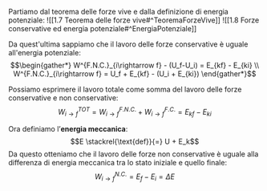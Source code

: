 Partiamo dal teorema delle forze vive e dalla definizione di energia potenziale:
![[1.7 Teorema delle forze vive#^TeoremaForzeVive]]
![[1.8 Forze conservative ed energia potenziale#^EnergiaPotenziale]]

Da quest'ultima sappiamo che il lavoro delle forze conservative è uguale all'energia potenziale:
$$\begin{gather*} W^{F.N.C.}_{i\rightarrow f} - (U_f-U_i) = E_{kf} - E_{ki} \\
W^{F.N.C.}_{i\rightarrow f} = U_f + E_{kf} - (U_i + E_{ki}) \end{gather*}$$

Possiamo esprimere il lavoro totale come somma del lavoro delle forze conservative e non conservative:
$$ W^{TOT}_{i\rightarrow f} = W^{F.N.C.}_{i\rightarrow f} + W^{F.C.}_{i\rightarrow f} = E_{kf}-E_{ki} $$

Ora definiamo l’**energia meccanica**:
$$E \stackrel{\text{def}}{=} U + E_k$$
Da questo otteniamo che il lavoro delle forze non conservative è uguale alla differenza di energia meccanica tra lo stato iniziale e quello finale:
$$W^{N.C.}_{i\rightarrow f} = E_{f}-E_{i} = \Delta E$$
